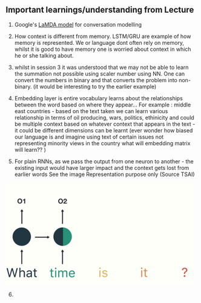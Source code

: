 ## Important learnings/understanding from Lecture

1. Google's [LaMDA model](https://blog.google/technology/ai/lamda/) for conversation modelling
2. How context is different from memory. LSTM/GRU are example of how memory is represented. We or language dont often rely on memory, whilst it is good to have memory one is worried about context in which he or she talking about. 
3. whilst in session 3 it was understood that we may not be able to learn the summation not possible using scaler number using NN. One can convert the numbers in binary and that converts the problem into non-binary. (it would be interesting to try the earlier example)
4. Embedding layer is entire vocabulary learns about the relationships between the word based on where they appear...
    For example : middle east countries - based on the text taken we can learn various relationship in terms of oil producing, wars, politics, ethinicity and could be multiple context based on whatever context that appears in the text - it could be different dimensions can be learnt (ever wonder how biased our language is and imagine using text of certain issues not representing minority views in the country what will embedding matrix will learn?? )
    
5. For plain RNNs, as we pass the output from one neuron to another - the existing input would have larger impact and the context gets lost from earlier words See the image Representation purpose only (Source TSAI)
 
 ![image](./session4-rnn_hands_on/16.gif)

6. 
